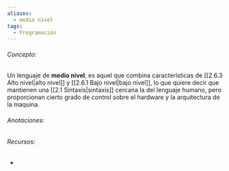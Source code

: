 ```yaml
---
aliases:
  - medio nivel
tags:
  - Programación
---
```

###### Concepto:

Un lenguaje de **medio nivel**, es aquel que combina características de [[2.6.3 Alto nivel|alto nivel]] y [[2.6.1 Bajo nivel|bajo nivel]], lo que quiere decir que mantienen una [[2.1 Sintaxis|sintaxis]] cercana la del lenguaje humano, pero proporcionan cierto grado de control sobre el hardware y la arquitectura de la maquina.

###### Anotaciones:

> 

###### Recursos:

- 
